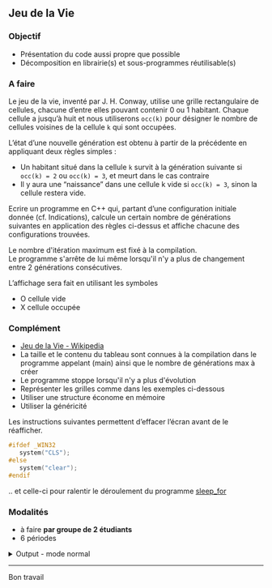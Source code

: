 ## Jeu de la Vie

### Objectif
- Présentation du code aussi propre que possible
- Décomposition en librairie(s) et sous-programmes réutilisable(s)

### A faire
Le jeu de la vie, inventé par J. H. Conway, utilise une grille rectangulaire de cellules, chacune d’entre elles pouvant contenir 0 ou 1 habitant.
Chaque cellule a jusqu’à huit et nous utiliserons `occ(k)` pour désigner le nombre de cellules voisines de la cellule `k` qui sont occupées.

L’état d’une nouvelle génération est obtenu à partir de la précédente en appliquant deux règles simples :

- Un habitant situé dans la cellule `k` survit à la génération suivante si `occ(k) = 2` ou `occ(k) = 3`, et meurt dans le cas contraire
- Il y aura une “naissance” dans une cellule k vide si `occ(k) = 3`, sinon la cellule restera vide.

Ecrire un programme en C++ qui, partant d’une configuration initiale donnée (cf. Indications), calcule un certain nombre de générations suivantes en application des règles ci-dessus et affiche chacune des configurations trouvées.

Le nombre d'itération maximum est fixé à la compilation.<br>
Le programme s'arrête de lui même lorsqu'il n'y a plus de changement entre 2 générations consécutives.

L’affichage sera fait en utilisant les symboles

- O cellule vide
- X cellule occupée

### Complément

- [Jeu de la Vie - Wikipedia](https://fr.wikipedia.org/wiki/Jeu_de_la_vie)
- La taille et le contenu du tableau sont connues à la compilation dans le programme appelant (main) ainsi que le nombre de générations max à créer
- Le programme stoppe lorsqu'il n'y a plus d'évolution
- Représenter les grilles comme dans les exemples ci-dessous
- Utiliser une structure économe en mémoire
- Utiliser la généricité

Les instructions suivantes permettent d’effacer l’écran avant de le réafficher.

~~~cpp
#ifdef _WIN32
   system("CLS");
#else
   system("clear");
#endif
~~~

.. et celle-ci pour ralentir le déroulement du programme [sleep_for](https://cplusplus.com/reference/thread/this_thread/sleep_for/)

### Modalités
- à faire **par groupe de 2 étudiants**
- 6 périodes

<details>
<summary>Output - mode normal</summary>

~~~
Ce programme ...

------------------------------
         GENRATION NO 0
------------------------------
     0  1  2  3  4  5  6  7  8
  0  .  .  .  .  .  .  .  .  .
  1  .  .  .  .  .  .  .  .  .
  2  .  .  .  X  X  X  .  .  .
  3  .  .  .  .  X  .  .  .  .
  4  .  .  .  .  X  .  .  .  .
  5  .  .  .  .  X  .  .  .  .
  6  .  .  .  .  .  .  .  .  .
  7  .  .  .  .  .  .  .  .  .
  8  .  .  .  .  .  .  .  .  .

------------------------------
         GENRATION NO 1
------------------------------
     0  1  2  3  4  5  6  7  8
  0  .  .  .  .  .  .  .  .  .
  1  .  .  .  .  X  .  .  .  .
  2  .  .  .  X  X  X  .  .  .
  3  .  .  .  .  .  .  .  .  .
  4  .  .  .  X  X  X  .  .  .
  5  .  .  .  .  .  .  .  .  .
  6  .  .  .  .  .  .  .  .  .
  7  .  .  .  .  .  .  .  .  .
  8  .  .  .  .  .  .  .  .  .

------------------------------
         GENRATION NO 2
------------------------------
     0  1  2  3  4  5  6  7  8
  0  .  .  .  .  .  .  .  .  .
  1  .  .  .  X  X  X  .  .  .
  2  .  .  .  X  X  X  .  .  .
  3  .  .  .  .  .  .  .  .  .
  4  .  .  .  .  X  .  .  .  .
  5  .  .  .  .  X  .  .  .  .
  6  .  .  .  .  .  .  .  .  .
  7  .  .  .  .  .  .  .  .  .
  8  .  .  .  .  .  .  .  .  .

------------------------------
         GENRATION NO 3
------------------------------
     0  1  2  3  4  5  6  7  8
  0  .  .  .  .  X  .  .  .  .
  1  .  .  .  X  .  X  .  .  .
  2  .  .  .  X  .  X  .  .  .
  3  .  .  .  X  .  X  .  .  .
  4  .  .  .  .  .  .  .  .  .
  5  .  .  .  .  .  .  .  .  .
  6  .  .  .  .  .  .  .  .  .
  7  .  .  .  .  .  .  .  .  .
  8  .  .  .  .  .  .  .  .  .

------------------------------
         GENRATION NO 4
------------------------------
     0  1  2  3  4  5  6  7  8
  0  .  .  .  .  X  .  .  .  .
  1  .  .  .  X  .  X  .  .  .
  2  .  .  X  X  .  X  X  .  .
  3  .  .  .  .  .  .  .  .  .
  4  .  .  .  .  .  .  .  .  .
  5  .  .  .  .  .  .  .  .  .
  6  .  .  .  .  .  .  .  .  .
  7  .  .  .  .  .  .  .  .  .
  8  .  .  .  .  .  .  .  .  .

------------------------------
         GENRATION NO 5
------------------------------
     0  1  2  3  4  5  6  7  8
  0  .  .  .  .  X  .  .  .  .
  1  .  .  X  X  .  X  X  .  .
  2  .  .  X  X  .  X  X  .  .
  3  .  .  .  .  .  .  .  .  .
  4  .  .  .  .  .  .  .  .  .
  5  .  .  .  .  .  .  .  .  .
  6  .  .  .  .  .  .  .  .  .
  7  .  .  .  .  .  .  .  .  .
  8  .  .  .  .  .  .  .  .  .

------------------------------
         GENRATION NO 6
------------------------------
     0  1  2  3  4  5  6  7  8
  0  .  .  .  X  X  X  .  .  .
  1  .  .  X  .  .  .  X  .  .
  2  .  .  X  X  .  X  X  .  .
  3  .  .  .  .  .  .  .  .  .
  4  .  .  .  .  .  .  .  .  .
  5  .  .  .  .  .  .  .  .  .
  6  .  .  .  .  .  .  .  .  .
  7  .  .  .  .  .  .  .  .  .
  8  .  .  .  .  .  .  .  .  .
~~~
</details>

---
Bon travail
